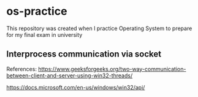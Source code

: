 # os-practice
This repository was created when I practice Operating System to prepare for my final exam in university

## Interprocess communication via socket
References: 
https://www.geeksforgeeks.org/two-way-communication-between-client-and-server-using-win32-threads/

https://docs.microsoft.com/en-us/windows/win32/api/

